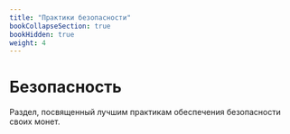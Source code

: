 ```yaml
---
title: "Практики безопасности"
bookCollapseSection: true
bookHidden: true
weight: 4
---
```


# Безопасность

Раздел, посвященный лучшим практикам обеспечения безопасности своих монет.